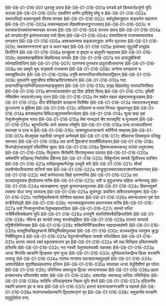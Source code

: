 BR-08-01-016-001  धृतराष्ट्र उवाच
BR-08-01-016-001a पाण्ड्ये हते किमकरोदर्जुनो युधि सञ्जय
BR-08-01-016-001c एकवीरेण कर्णेन द्रावितेषु परेषु च
BR-08-01-016-002a समाप्तविद्यो बलवान्युक्तो वीरश्च पाण्डवः
BR-08-01-016-002c सर्वभूतेष्वनुज्ञातः शङ्करेण महात्मना
BR-08-01-016-003a तस्मान्महद्भयं तीव्रममित्रघ्नाद्धनञ्जयात्
BR-08-01-016-003c स यत्तत्राकरोत्पार्थस्तन्ममाचक्ष्व सञ्जय
BR-08-01-016-004  सञ्जय उवाच
BR-08-01-016-004a हते पाण्ड्येऽर्जुनं कृष्णस्त्वरन्नाह वचो हितम्
BR-08-01-016-004c पश्यातिमान्यं राजानमपयातांश्च पाण्डवान्
BR-08-01-016-005a अश्वत्थाम्नश्च सङ्कल्पाद्धताः कर्णेन सृञ्जयाः
BR-08-01-016-005c तथाश्वनरनागानां कृतं च कदनं महत्
BR-08-01-016-005e इत्याचष्ट सुदुर्धर्षो वासुदेवः किरीटिने
BR-08-01-016-006a एतच्छ्रुत्वा च दृष्ट्वा च भ्रातुर्घोरं महद्भयम्
BR-08-01-016-006c वाहयाश्वान्हृषीकेश क्षिप्रमित्याह पाण्डवः
BR-08-01-016-007a ततः प्रायाद्धृषीकेशो रथेनाप्रतियोधिना
BR-08-01-016-007c दारुणश्च पुनस्तत्र प्रादुरासीत्समागमः
BR-08-01-016-008a ततः प्रववृते भूयः सङ्ग्रामो राजसत्तम
BR-08-01-016-008c कर्णस्य पाण्डवानां च यमराष्ट्रविवर्धनः
BR-08-01-016-009a धनूंषि बाणान्परिघानसितोमरपट्टिशान्
BR-08-01-016-009c मुसलानि भुशुण्डीश्च शक्तिऋष्टिपरश्वधान्
BR-08-01-016-010a गदाः प्रासानसीन्कुन्तान्भिण्डिपालान्महाङ्कुशान्
BR-08-01-016-010c प्रगृह्य क्षिप्रमापेतुः परस्परजिगीषया
BR-08-01-016-011a बाणज्यातलशब्देन द्यां दिशः प्रदिशो वियत्
BR-08-01-016-011c पृथिवीं नेमिघोषेण नादयन्तोऽभ्ययुः परान्
BR-08-01-016-012a तेन शब्देन महता संहृष्टाश्चक्रुराहवम्
BR-08-01-016-012c वीरा वीरैर्महाघोरं कलहान्तं तितीर्षवः
BR-08-01-016-013a ज्यातलत्रधनुःशब्दाः कुञ्जराणां च बृंहितम्
BR-08-01-016-013c ताडितानां च पततां निनादः सुमहानभूत्
BR-08-01-016-014a बाणशब्दांश्च विविधाञ्शूराणामभिगर्जताम्
BR-08-01-016-014c श्रुत्वा शब्दं भृशं त्रेसुर्जघ्नुर्मम्लुश्च भारत
BR-08-01-016-015a तेषां नानद्यतां चैव शस्त्रवृष्टिं च मुञ्चताम्
BR-08-01-016-015c बहूनाधिरथिः कर्णः प्रममाथ रणेषुभिः
BR-08-01-016-016a पञ्च पाञ्चालवीराणां रथान्दश च पञ्च च
BR-08-01-016-016c साश्वसूतध्वजान्कर्णः शरैर्निन्ये यमक्षयम्
BR-08-01-016-017a योधमुख्या महावीर्याः पाण्डूनां कर्णमाहवे
BR-08-01-016-017c शीघ्रास्त्रा दिवमावृत्य परिवव्रुः समन्ततः
BR-08-01-016-018a ततः कर्णो द्विषत्सेनां शरवर्षैर्विलोडयन्
BR-08-01-016-018c विजगाहेऽण्डजापूर्णां पद्मिनीमिव यूथपः
BR-08-01-016-019a द्विषन्मध्यमवस्कन्द्य राधेयो धनुरुत्तमम्
BR-08-01-016-019c विधुन्वानः शितैर्बाणैः शिरांस्युन्मथ्य पातयत्
BR-08-01-016-020a चर्मवर्माणि सञ्छिन्द्य निर्वापमिव देहिनाम्
BR-08-01-016-020c विषेहुर्नास्य सम्पर्कं द्वितीयस्य पतत्रिणः
BR-08-01-016-021a वर्मदेहासुमथनैर्धनुषः प्रच्युतैः शरैः
BR-08-01-016-021c मौर्व्या तलत्रैर्न्यवधीत्कशया वाजिनो यथा
BR-08-01-016-022a पाण्डुसृञ्जयपाञ्चालाञ्शरगोचरमानयत्
BR-08-01-016-022c ममर्द कर्णस्तरसा सिंहो मृगगणानिव
BR-08-01-016-023a ततः पाञ्चालपुत्राश्च द्रौपदेयाश्च मारिष
BR-08-01-016-023c यमौ च युयुधानश्च सहिताः कर्णमभ्ययुः
BR-08-01-016-024a व्यायच्छमानाः सुभृशं कुरुपाण्डवसृञ्जयाः
BR-08-01-016-024c प्रियानसून्रणे त्यक्त्वा योधा जग्मुः परस्परम्
BR-08-01-016-025a सुसंनद्धाः कवचिनः सशिरस्त्राणभूषणाः
BR-08-01-016-025c गदाभिर्मुसलैश्चान्ये परिघैश्च महारथाः
BR-08-01-016-026a समभ्यधावन्त भृशं देवा दण्डैरिवोद्यतैः
BR-08-01-016-026c नदन्तश्चाह्वयन्तश्च प्रवल्गन्तश्च मारिष
BR-08-01-016-027a ततो निजघ्नुरन्योन्यं पेतुश्चाहवताडिताः
BR-08-01-016-027c वमन्तो रुधिरं गात्रैर्विमस्तिष्केक्षणा युधि
BR-08-01-016-028a दन्तपूर्णैः सरुधिरैर्वक्त्रैर्दाडिमसन्निभैः
BR-08-01-016-028c जीवन्त इव चाप्येते तस्थुः शस्त्रोपबृंहिताः
BR-08-01-016-029a परस्परं चाप्यपरे पट्टिशैरसिभिस्तथा
BR-08-01-016-029c शक्तिभिर्भिण्डिपालैश्च नखरप्रासतोमरैः
BR-08-01-016-030a ततक्षुश्चिच्छिदुश्चान्ये बिभिदुश्चिक्षिपुस्तथा
BR-08-01-016-030c सञ्चकर्तुश्च जघ्नुश्च क्रुद्धा निर्बिभिदुश्च ह
BR-08-01-016-031a पेतुरन्योन्यनिहता व्यसवो रुधिरोक्षिताः
BR-08-01-016-031c क्षरन्तः स्वरसं रक्तं प्रकृताश्चन्दना इव
BR-08-01-016-032a रथै रथा विनिहता हस्तिनश्चापि हस्तिभिः
BR-08-01-016-032c नरा नरवरैः पेतुरश्वाश्चाश्वैः सहस्रशः
BR-08-01-016-033a ध्वजाः शिरांसि च्छत्राणि द्विपहस्ता नृणां भुजाः
BR-08-01-016-033c क्षुरैर्भल्लार्धचन्द्रैश्च छिन्नाः शस्त्राणि तत्यजुः
BR-08-01-016-034a नरांश्च नागांश्च रथान्हयान्ममृदुराहवे
BR-08-01-016-034c अश्वारोहैर्हताः शूराश्छिन्नहस्ताश्च दन्तिनः
BR-08-01-016-035a सपताका ध्वजाः पेतुर्विशीर्णा इव पर्वताः
BR-08-01-016-035c पत्तिभिश्च समाप्लुत्य द्विरदाः स्यन्दनास्तथा
BR-08-01-016-036a प्रहता हन्यमानाश्च पतिताश्चैव सर्वशः
BR-08-01-016-036c अश्वारोहाः समासाद्य त्वरिताः पत्तिभिर्हताः
BR-08-01-016-036e सादिभिः पत्तिसङ्घाश्च निहता युधि शेरते
BR-08-01-016-037a मृदितानीव पद्मानि प्रम्लाना इव च स्रजः
BR-08-01-016-037c हतानां वदनान्यासन्गात्राणि च महामते
BR-08-01-016-038a रूपाण्यत्यर्थकाम्यानि द्विरदाश्वनृणां नृप
BR-08-01-016-038c समुन्नानीव वस्त्राणि प्रापुर्दुर्दर्शतां परम्

